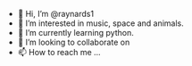 - 👋 Hi, I’m @raynards1
- 👀 I’m interested in music, space and animals. 
- 🌱 I’m currently learning python.
- 💞️ I’m looking to collaborate on 
- 📫 How to reach me ...

<!---
raynards1/raynards1 is a ✨ special ✨ repository because its `README.md` (this file) appears on your GitHub profile.
You can click the Preview link to take a look at your changes.
--->
